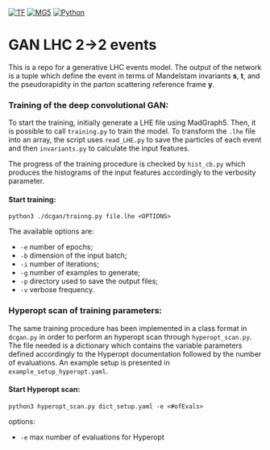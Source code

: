 [![TF](https://img.shields.io/badge/TensorFlow-v2.4.1-orange.svg)](https://shields.io/)
[![MG5](https://img.shields.io/badge/MG5_@NLO-v2.9.2-blue.svg)](https://shields.io/)
[![Python](https://img.shields.io/badge/Python-v3.7-brightgreen.svg)](https://shields.io/)

# GAN LHC 2→2 events
This is a repo for a generative LHC events model. The output of the network is a tuple which define the event in terms of Mandelstam invariants **s**, **t**, and the pseudorapidity in the parton scattering reference frame **y**.
### Training of the deep convolutional GAN:
To start the training, initially generate a LHE file using MadGraph5. Then, it is possible to call `training.py` to train the model. To transform the `.lhe` file into an array, the script uses `read_LHE.py` to save the particles of each event and then `invariants.py` to calculate the input features.

The progress of the training procedure is checked by `hist_cb.py` which produces the histograms of the input features accordingly to the verbosity parameter.
#### Start training:
`
python3 ./dcgan/trainng.py file.lhe <OPTIONS>
`

The available options are:
- `-e` number of epochs;
- `-b` dimension of the input batch;
- `-i` number of iterations;
- `-g` number of examples to generate;
- `-p` directory used to save the output files;
- `-v` verbose frequency.

### Hyperopt scan of training parameters:
The same training procedure has been implemented in a class format in ``dcgan.py`` in order to perform an hyperopt scan through `hyperopt_scan.py`. The file needed is a dictionary which contains the variable parameters defined accordingly to the Hyperopt documentation followed by the number of evaluations. An example setup is presented in `example_setup_hyperopt.yaml`. 
#### Start Hyperopt scan:
`
python3 hyperopt_scan.py dict_setup.yaml -e <#ofEvals>
`

options:
- `-e` max number of evaluations for Hyperopt

